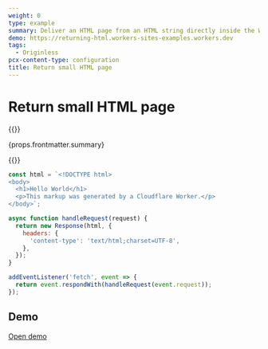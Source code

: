 ```yaml
---
weight: 0
type: example
summary: Deliver an HTML page from an HTML string directly inside the Worker script.
demo: https://returning-html.workers-sites-examples.workers.dev
tags:
  - Originless
pcx-content-type: configuration
title: Return small HTML page
---
```


# Return small HTML page

{{<content-column>}}
  <p>{props.frontmatter.summary}</p>
{{</content-column>}}

```js
const html = `<!DOCTYPE html>
<body>
  <h1>Hello World</h1>
  <p>This markup was generated by a Cloudflare Worker.</p>
</body>`;

async function handleRequest(request) {
  return new Response(html, {
    headers: {
      'content-type': 'text/html;charset=UTF-8',
    },
  });
}

addEventListener('fetch', event => {
  return event.respondWith(handleRequest(event.request));
});
```

## Demo

<p>
  <a href={props.frontmatter.demo}>Open demo</a>
</p>

<Demo src={props.frontmatter.demo} title={props.frontmatter.summary} height="150" />
